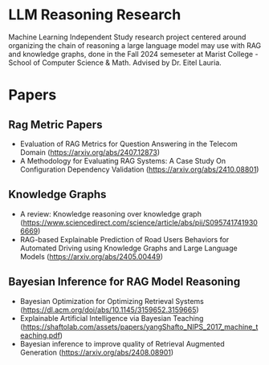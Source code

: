# LLM Reasoning Research
 Machine Learning Independent Study research project centered around organizing the chain of reasoning a large language model may use with RAG and knowledge graphs, done in the Fall 2024 semeseter at Marist College - School of Computer Science & Math. Advised by Dr. Eitel Lauria.


# Papers
## Rag Metric Papers
- Evaluation of RAG Metrics for Question Answering in the Telecom Domain (https://arxiv.org/abs/2407.12873)
- A Methodology for Evaluating RAG Systems: A Case Study On Configuration Dependency Validation (https://arxiv.org/abs/2410.08801)

## Knowledge Graphs
-  A review: Knowledge reasoning over knowledge graph (https://www.sciencedirect.com/science/article/abs/pii/S0957417419306669)
-  RAG-based Explainable Prediction of Road Users Behaviors for Automated Driving using Knowledge Graphs and Large Language Models (https://arxiv.org/abs/2405.00449)
## Bayesian Inference for RAG Model Reasoning
- Bayesian Optimization for Optimizing Retrieval Systems (https://dl.acm.org/doi/abs/10.1145/3159652.3159665)
- Explainable Artificial Intelligence via Bayesian Teaching (https://shaftolab.com/assets/papers/yangShafto_NIPS_2017_machine_teaching.pdf)
- Bayesian inference to improve quality of Retrieval Augmented Generation (https://arxiv.org/abs/2408.08901)

